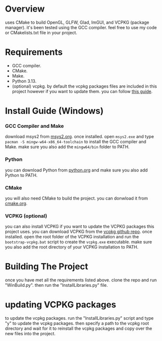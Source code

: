 # Overview
uses CMake to build OpenGL, GLFW, Glad, ImGUI, and VCPKG (package manager). it's been tested using the GCC compiler. feel free to use my code or CMakelists.txt file in your project.<br>

# Requirements
* GCC compiler.<br>
* CMake.<br>
* Make.<br>
* Python 3.13.<br>
* (optional) vcpkg. by default the vcpkg packages files are included in this project however if you want to update them. you can follow [this guide](https://github.com/DanishCraftYT/OpenGLCMake/edit/main/README.md#updating-vcpkg-packages).<br>

# Install Guide (Windows)
### GCC Compiler and Make
download msys2 from [msys2.org](https://www.msys2.org/). once installed. open `msys2.exe` and type `pacman -S mingw-w64-x86_64-toolchain` to install the GCC compiler and Make. make sure you also add the `mingw64/bin` folder to PATH.

### Python
you can download Python from [python.org](https://www.python.org/) and make sure you also add Python to PATH.<br>

### CMake
you will also need CMake to build the project. you can donwload it from [cmake.org](https://cmake.org/download/).<br>

### VCPKG (optional)
you can also install VCPKG if you want to update the VCPKG packages this project uses. you can download VCPKG from the [vcpkg github repo](https://github.com/microsoft/vcpkg/releases). once installed. open the root folder of the VCPKG installation and run the `bootstrap-vcpkg.bat` script to create the `vcpkg.exe` executable. make sure you also add the root directory of your VCPKG installation to PATH.<br>

# Building The Project
once you have met all the requirements listed above. clone the repo and run "WinBuild.py". then run the "InstallLibraries.py" file.<br>

# updating VCPKG packages
to update the vcpkg packages. run the "InstallLibraries.py" script and type "y" to update the vcpkg packages. then specify a path to the vcpkg root directory and wait for it to reinstall the vcpkg packages and copy over the new files into the project.<br>
